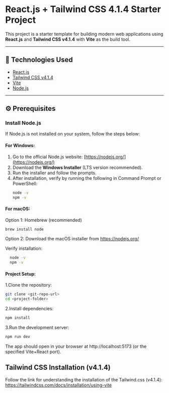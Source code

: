 
# React.js + Tailwind CSS 4.1.4 Starter Project

This project is a starter template for building modern web applications using **React.js** and **Tailwind CSS v4.1.4** with **Vite** as the build tool.

---

## 🧱 Technologies Used

- [React.js](https://reactjs.org/)
- [Tailwind CSS v4.1.4](https://tailwindcss.com/docs/installation/using-vite)
- [Vite](https://vitejs.dev/)
- [Node.js](https://nodejs.org/)

---

## ⚙️ Prerequisites

### Install Node.js

If Node.js is not installed on your system, follow the steps below:

#### For **Windows**:

1. Go to the official Node.js website: [https://nodejs.org/](https://nodejs.org/)
2. Download the **Windows Installer** (LTS version recommended).
3. Run the installer and follow the prompts.
4. After installation, verify by running the following in Command Prompt or PowerShell:
   ```bash
   node -v
   npm -v
   ```


#### For **macOS**:
Option 1: Homebrew (recommended)

```bash
brew install node
```


Option 2: Download the macOS installer from https://nodejs.org/


Verify installation:

```bash
  node -v
  npm -v
```

#### Project Setup:
1.Clone the repository:
```bash
git clone <git-repo-url>
cd <project-folder>
```
2.Install dependencies:
```bash
npm install
```
3.Run the development server:
```bash
npm run dev
```
The app should open in your browser at http://localhost:5173 (or the specified Vite+React port).


## Tailwind CSS Installation (v4.1.4)
Follow the link for understanding the installation of the Tailwind.css (v4.1.4):
https://tailwindcss.com/docs/installation/using-vite









